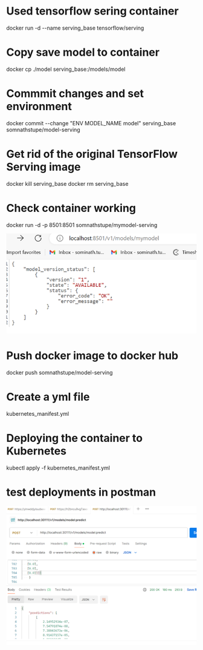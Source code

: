 
# Used tensorflow sering container 
docker run -d --name serving_base tensorflow/serving

# Copy save model to container 
docker cp ./model serving_base:/models/model

# Commmit changes and set environment
docker commit --change "ENV MODEL_NAME model" serving_base somnathstupe/model-serving

# Get rid of the original TensorFlow Serving image
docker kill serving_base
docker rm serving_base

# Check container working 
docker run -d -p 8501:8501 somnathstupe/mymodel-serving

![alt text](image.png)


#  Push docker image to docker hub
docker push somnathstupe/model-serving

# Create a  yml file 
kubernetes_manifest.yml

# Deploying the container to Kubernetes
kubectl apply -f kubernetes_manifest.yml


# test deployments in postman 
![alt text](image-1.png)

